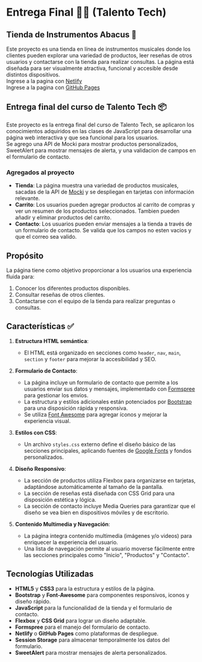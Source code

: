# Entrega Final 👨‍💻 (Talento Tech) 
## Tienda de Instrumentos Abacus 🎷
Este proyecto es una tienda en línea de instrumentos musicales donde los clientes pueden explorar una variedad de productos, leer reseñas de otros usuarios y contactarse con la tienda para realizar consultas. La página está diseñada para ser visualmente atractiva, funcional y accesible desde distintos dispositivos.<br/>
Ingrese a la pagina con [Netlify](https://tienda-abacus.netlify.app/)<br/>
Ingrese a la pagina con [GitHub Pages](https://ivobarin.github.io/Entrega-TalentoTech/index.html)


## Entrega final del curso de Talento Tech 📦
Este proyecto es la entrega final del curso de Talento Tech, se aplicaron los conocimientos adquiridos en las clases de JavaScript para desarrollar una página web interactiva y que sea funcional para los usuarios.<br>
Se agrego una API de Mocki para mostrar productos personalizados, SweetAlert para mostrar mensajes de alerta, y una validacion de campos en el formulario de contacto.
### Agregados al proyecto
- **Tienda**: La página muestra una variedad de productos musicales, sacadas de la API de [Mocki](https://mocki.io/fake-json-api) y se despliegan en tarjetas con información relevante.
- **Carrito**: Los usuarios pueden agregar productos al carrito de compras y ver un resumen de los productos seleccionados. Tambien pueden añadir y eliminar productos del carrito.
- **Contacto**: Los usuarios pueden enviar mensajes a la tienda a través de un formulario de contacto. Se valida que los campos no esten vacios y que el correo sea valido.

## Propósito 
La página tiene como objetivo proporcionar a los usuarios una experiencia fluida para:
1. Conocer los diferentes productos disponibles.
2. Consultar reseñas de otros clientes.
3. Contactarse con el equipo de la tienda para realizar preguntas o consultas.

## Características ✅
1. **Estructura HTML semántica**:
   - El HTML está organizado en secciones como `header`, `nav`, `main`, `section` y `footer` para mejorar la accesibilidad y SEO.

2. **Formulario de Contacto**:
   - La página incluye un formulario de contacto que permite a los usuarios enviar sus datos y mensajes, implementado con [Formspree](https://formspree.io/) para gestionar los envíos.
   - La estructura y estilos adicionales están potenciados por [Bootstrap](https://getbootstrap.com/) para una disposición rápida y responsiva.
   - Se utiliza [Font Awesome](https://fontawesome.com/) para agregar íconos y mejorar la experiencia visual.

3. **Estilos con CSS**:
   - Un archivo `styles.css` externo define el diseño básico de las secciones principales, aplicando fuentes de [Google Fonts](https://fonts.google.com/) y fondos personalizados.

4. **Diseño Responsivo**:
   - La sección de productos utiliza Flexbox para organizarse en tarjetas, adaptándose automáticamente al tamaño de la pantalla.
   - La sección de reseñas está diseñada con CSS Grid para una disposición estética y lógica.
   - La sección de contacto incluye Media Queries para garantizar que el diseño se vea bien en dispositivos móviles y de escritorio.

5. **Contenido Multimedia y Navegación**:
   - La página integra contenido multimedia (imágenes y/o videos) para enriquecer la experiencia del usuario.
   - Una lista de navegación permite al usuario moverse fácilmente entre las secciones principales como "Inicio", "Productos" y "Contacto".

## Tecnologías Utilizadas
- **HTML5** y **CSS3** para la estructura y estilos de la página.
- **Bootstrap** y **Font-Awesome** para componentes responsivos, iconos y diseño rápido. 
- **JavaScript** para la funcionalidad de la tienda y el formulario de contacto.
- **Flexbox** y **CSS Grid** para lograr un diseño adaptable.
- **Formspree** para el manejo del formulario de contacto.
- **Netlify** o **GitHub Pages** como plataformas de despliegue.
- **Session Storage** para almacenar temporalmente los datos del formulario.
- **SweetAlert** para mostrar mensajes de alerta personalizados.




